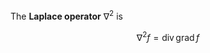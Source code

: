 The **Laplace operator** $\nabla^2$ is

$$
\nabla^2 f = \mathop{\mathrm{div}}\mathop{\mathrm{grad}} f
$$